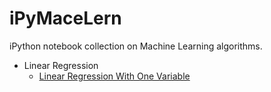 <h1>iPyMaceLern</h1>

iPython notebook collection on Machine Learning algorithms.

* Linear Regression
  * [Linear Regression With One Variable](https://raw.githubusercontent.com/ekaakurniawan/iPyMaceLern/master/Linear%20Regression%20With%20One%20Variable.ipynb)
